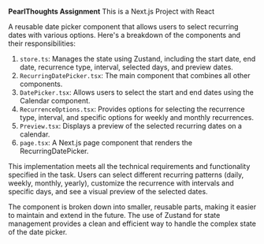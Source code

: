 **PearlThoughts Assignment**
This is a Next.js Project with React

A reusable date picker component that allows users to select recurring dates with various options. Here's a breakdown of the components and their responsibilities:

1. `store.ts`: Manages the state using Zustand, including the start date, end date, recurrence type, interval, selected days, and preview dates.
2. `RecurringDatePicker.tsx`: The main component that combines all other components.
3. `DatePicker.tsx`: Allows users to select the start and end dates using the Calendar component.
4. `RecurrenceOptions.tsx`: Provides options for selecting the recurrence type, interval, and specific options for weekly and monthly recurrences.
5. `Preview.tsx`: Displays a preview of the selected recurring dates on a calendar.
6. `page.tsx`: A Next.js page component that renders the RecurringDatePicker.


This implementation meets all the technical requirements and functionality specified in the task. Users can select different recurring patterns (daily, weekly, monthly, yearly), customize the recurrence with intervals and specific days, and see a visual preview of the selected dates.

The component is broken down into smaller, reusable parts, making it easier to maintain and extend in the future. The use of Zustand for state management provides a clean and efficient way to handle the complex state of the date picker.